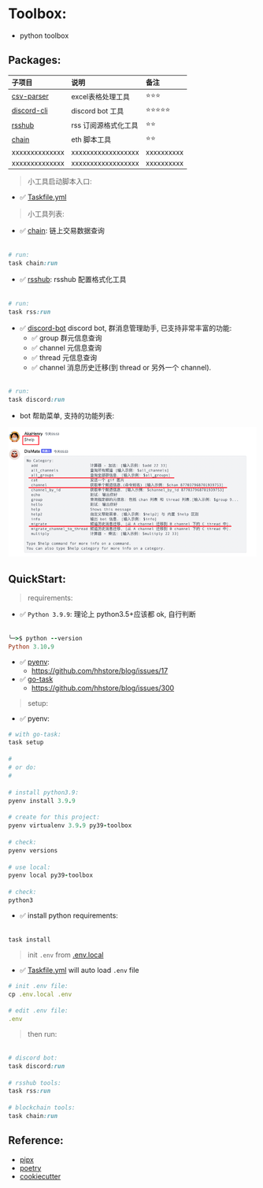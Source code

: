 # Toolbox:

- python toolbox

## Packages:

| 子项目                                         | 说明                           | 备注                |
|:--------------------------------------------|:-----------------------------|:------------------|
| [csv-parser](packages/csv-parser)           | excel表格处理工具                  | ⭐⭐⭐               |
| [discord-cli](packages/discord-cli)         | discord bot 工具               | ⭐⭐⭐⭐⭐             |
| [rsshub](packages/rsshub)                   | rss 订阅源格式化工具                 | ⭐⭐                |
| [chain](packages/chain)                     | eth 脚本工具                     | ⭐⭐                |
| xxxxxxxxxxxxxx                              | xxxxxxxxxxxxxxxxxx           | xxxxxxxxxx        |
| xxxxxxxxxxxxxx                              | xxxxxxxxxxxxxxxxxx           | xxxxxxxxxx        |

> 小工具启动脚本入口:

- ✅ [Taskfile.yml](Taskfile.yml)

> 小工具列表:

- ✅ [chain](packages/chain/run.py): 链上交易数据查询

```ruby

# run:
task chain:run

```

- ✅ [rsshub](packages/rsshub/run.py): rsshub 配置格式化工具

```ruby

# run:
task rss:run

```

- ✅ [discord-bot](packages/discord-cli/readme.md) discord bot, 群消息管理助手, 已支持非常丰富的功能:
    - ✅ group 群元信息查询
    - ✅ channel 元信息查询
    - ✅ thread 元信息查询
    - ✅ channel 消息历史迁移(到 thread or 另外一个 channel).

```ruby

# run:
task discord:run

```

- bot 帮助菜单, 支持的功能列表:

![](packages/discord-cli/img.png)

## QuickStart:

> requirements:

- ✅ `Python 3.9.9`: 理论上 python3.5+应该都 ok, 自行判断

```ruby

╰─>$ python --version
Python 3.10.9

```

- ✅ [pyenv](https://github.com/pyenv/pyenv-installer):
    - https://github.com/hhstore/blog/issues/17
- ✅ [go-task](https://github.com/go-task/task)
    - https://github.com/hhstore/blog/issues/300

> setup:

- ✅ pyenv:

```ruby
# with go-task:
task setup

#
# or do:
#

# install python3.9:
pyenv install 3.9.9

# create for this project:
pyenv virtualenv 3.9.9 py39-toolbox

# check:
pyenv versions

# use local:
pyenv local py39-toolbox 

# check:
python3
```

- ✅ install python requirements:

```ruby

task install

```

> init `.env` from [.env.local](.env.local)

- ✅ [Taskfile.yml](Taskfile.yml) will auto load `.env` file

```ruby
# init .env file:
cp .env.local .env

# edit .env file:
.env
```

> then run:

```ruby

# discord bot:
task discord:run

# rsshub tools:
task rss:run

# blockchain tools:
task chain:run

```


## Reference:



- [pipx](https://pypa.github.io/pipx/installation/)
- [poetry](https://python-poetry.org/docs/#installing-with-pipx)
- [cookiecutter](https://cookiecutter.readthedocs.io/en/stable/installation.html)